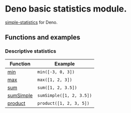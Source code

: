 # Deno basic statistics module.

[simple-statistics](https://github.com/tmcw/simple-statistics) for Deno.

## Functions and examples

### Descriptive statistics

| Function      | Example                                                          |
|---------------|------------------------------------------------------------------|
| [min][]       | `min([-3, 0, 3])`                                                |
| [max][]       | `max([1, 2, 3])`                                                 |
| [sum][]       | `sum([1, 2, 3.5])`                                               |
| [sumSimple][] | `sumSimple([1, 2, 3.5])`                                         |
| [product][]   | `product([1, 2, 3, 5])`                             |

[min]: ./src/min.ts
[max]: ./src/max.ts
[sum]: ./src/sum.ts
[sumSimple]: ./src/sum_simple.ts
[product]: ./src/product.ts
